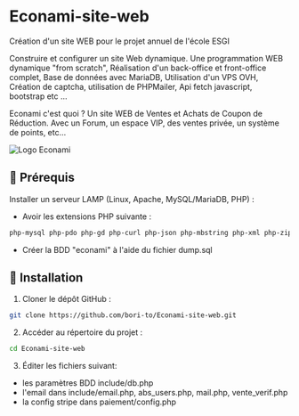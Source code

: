 # Econami-site-web
Création d'un site WEB pour le projet annuel de l'école ESGI

Construire et configurer un site Web dynamique. Une programmation WEB dynamique "from scratch", Réalisation d'un back-office et front-office complet, Base de données avec MariaDB, Utilisation d'un VPS OVH, Création de captcha, utilisation de PHPMailer, Api fetch javascript, bootstrap etc ...

Econami c'est quoi ?
Un site WEB de Ventes et Achats de Coupon de Réduction.
Avec un Forum, un espace VIP, des ventes privée, un système de points, etc... 

![Logo Econami](src/images/econami2.png)


## 📜 Prérequis

Installer un serveur LAMP (Linux, Apache, MySQL/MariaDB, PHP) :

- Avoir les extensions PHP suivante :
```bash
php-mysql php-pdo php-gd php-curl php-json php-mbstring php-xml php-zip php-openssl php-intl
```
- Créer la BDD "econami" à l'aide du fichier dump.sql

## 🚀 Installation
1. Cloner le dépôt GitHub :
```bash
git clone https://github.com/bori-to/Econami-site-web.git
```
2. Accéder au répertoire du projet :
```bash
cd Econami-site-web
```
3. Éditer les fichiers suivant:  
- les paramètres BDD include/db.php
- l'email dans include/email.php, abs_users.php, mail.php, vente_verif.php
- la config stripe dans paiement/config.php
